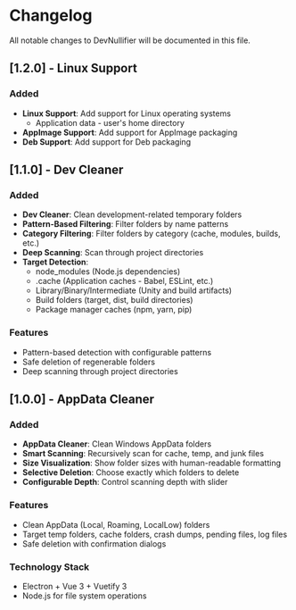 # Changelog

All notable changes to DevNullifier will be documented in this file.

## [1.2.0] - Linux Support

### Added

- **Linux Support**: Add support for Linux operating systems
  - Application data - user's home directory
- **AppImage Support**: Add support for AppImage packaging
- **Deb Support**: Add support for Deb packaging

## [1.1.0] - Dev Cleaner

### Added

- **Dev Cleaner**: Clean development-related temporary folders
- **Pattern-Based Filtering**: Filter folders by name patterns
- **Category Filtering**: Filter folders by category (cache, modules, builds, etc.)
- **Deep Scanning**: Scan through project directories
- **Target Detection**:
  - node_modules (Node.js dependencies)
  - .cache (Application caches - Babel, ESLint, etc.)
  - Library/Binary/Intermediate (Unity and build artifacts)
  - Build folders (target, dist, build directories)
  - Package manager caches (npm, yarn, pip)

### Features

- Pattern-based detection with configurable patterns
- Safe deletion of regenerable folders
- Deep scanning through project directories

## [1.0.0] - AppData Cleaner

### Added

- **AppData Cleaner**: Clean Windows AppData folders
- **Smart Scanning**: Recursively scan for cache, temp, and junk files
- **Size Visualization**: Show folder sizes with human-readable formatting
- **Selective Deletion**: Choose exactly which folders to delete
- **Configurable Depth**: Control scanning depth with slider

### Features

- Clean AppData (Local, Roaming, LocalLow) folders
- Target temp folders, cache folders, crash dumps, pending files, log files
- Safe deletion with confirmation dialogs

### Technology Stack

- Electron + Vue 3 + Vuetify 3
- Node.js for file system operations
